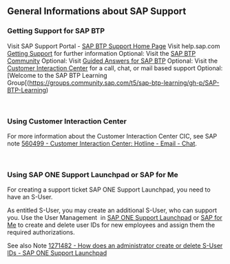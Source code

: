 ## General Informations about SAP Support


### Getting Support for SAP BTP

Visit SAP Support Portal - [SAP BTP Support Home Page](https://support.sap.com/en/product/support-by-product/01200615320800003694.html)
Visit help.sap.com [Getting Support](https://help.sap.com/viewer/65de2977205c403bbc107264b8eccf4b/Cloud/en-US/5dd739823b824b539eee47b7860a00be.html) for further information 
Optional: Visit the [SAP BTP Community](https://community.sap.com/topics/business-technology-platform)
Optional: Visit [Guided Answers for SAP BTP](https://ga.support.sap.com/dtp/viewer/)
Optional: Visit the [Customer Interaction Center](https://support.sap.com/en/contact-us/cic.html) for a call, chat, or mail based support 
Optional: [Welcome to the SAP BTP Learning Group[(https://groups.community.sap.com/t5/sap-btp-learning/gh-p/SAP-BTP-Learning)

<br>


### Using Customer Interaction Center

For more information about the Customer Interaction Center CIC, see SAP note [560499 - Customer Interaction Center: Hotline - Email - Chat](https://launchpad.support.sap.com/#/notes/560499).

<br>


### Using SAP ONE Support Launchpad or SAP for Me

For creating a support ticket SAP ONE Support Launchpad, you need to have an S-User.

As entitled S-User, you may create an additional S-User, who can support you. Use the User Management  in [SAP ONE Support Launchpad](https://launchpad.support.sap.com/) or [SAP for Me](https://me.sap.com/servicessupport) to create and delete user IDs for new employees and assign them the required authorizations.

See also Note [1271482 - How does an administrator create or delete S-User IDs - SAP ONE Support Launchpad](https://launchpad.support.sap.com/#/notes/1271482)
<br>

